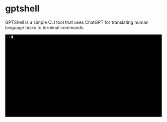 # gptshell

GPTShell is a simple CLI tool that uses ChatGPT for translating human language tasks to terminal commands.

![Screenshot](docs/gptshell-demo1.gif)
